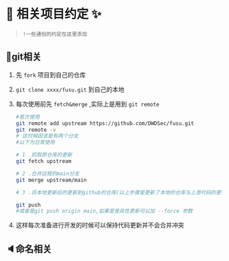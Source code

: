 # 👀 相关项目约定 ✨
> `!一些通俗的约定在这里添加`

## 📔git相关

1. 先 `fork` 项目到自己的仓库

2. `git clone xxxx/fusu.git` 到自己的本地

3. 每次使用前先 `fetch&merge` ,实际上是用到 `git remote`

    ```bash
    #首次使用
    git remote add upstream https://github.com/DWDSec/fusu.git
    git remote -v
    # 这时候因该是有两个分支
    #以下为日常使用

    # 1 .抓取原仓库的更新
    git fetch upstream
    
    # 2 .合并远程的main分支
    git merge upstream/main

    # 3 .将本地更新后的更新到github的仓库(以上步骤是更新了本地的仓库与上游代码的更新，而我们自己的仓库的代码还未合并，简化每次更新要上github点击更新这个操作)

    git push 
    #或者是git push origin main,如果是差异性更新可以加 --force 参数

4. 这样每次准备进行开发的时候可以保持代码更新并不会合并冲突

## 🔈命名相关
